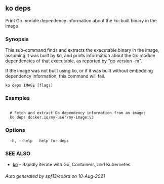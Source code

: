 ## ko deps

Print Go module dependency information about the ko-built binary in the image

### Synopsis

This sub-command finds and extracts the executable binary in the image, assuming it was built by ko, and prints information about the Go module dependencies of that executable, as reported by "go version -m".

If the image was not built using ko, or if it was built without embedding dependency information, this command will fail.

```
ko deps IMAGE [flags]
```

### Examples

```

  # Fetch and extract Go dependency information from an image:
  ko deps docker.io/my-user/my-image:v3
```

### Options

```
  -h, --help   help for deps
```

### SEE ALSO

* [ko](ko.md)	 - Rapidly iterate with Go, Containers, and Kubernetes.

###### Auto generated by spf13/cobra on 10-Aug-2021
